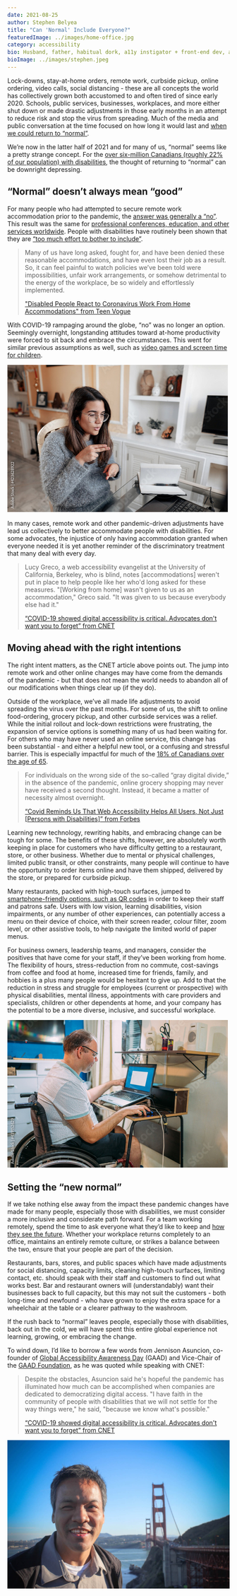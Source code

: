 ```yaml
---
date: 2021-08-25
author: Stephen Belyea
title: "Can 'Normal' Include Everyone?"
featuredImage: ../images/home-office.jpg
category: accessibility
bio: Husband, father, habitual dork, a11y instigator + front-end dev, attempted writer, aspiring runner, ex-pat Maritimer. He/him.
bioImage: ../images/stephen.jpeg
---
```


Lock-downs, stay-at-home orders, remote work, curbside pickup, online ordering, video calls, social distancing - these are all concepts the world has collectively grown both accustomed to and often tired of since early 2020. Schools, public services, businesses, workplaces, and more either shut down or made drastic adjustments in those early months in an attempt to reduce risk and stop the virus from spreading. Much of the media and public conversation at the time focused on how long it would last and [when we could return to “normal”](https://www.forbes.com/sites/jemimamcevoy/2020/12/06/life-will-start-getting-back-to-normal-in-april-or-may-operation-warp-speed-head-projects/?sh=21e9078f1a12).

We’re now in the latter half of 2021 and for many of us, “normal” seems like a pretty strange concept. For the [over six-million Canadians (roughly 22% of our population) with disabilities](https://www.canada.ca/en/employment-social-development/programs/accessible-canada.html), the thought of returning to “normal” can be downright depressing.

## “Normal” doesn’t always mean “good”

For many people who had attempted to secure remote work accommodation prior to the pandemic, the [answer was generally a “no”](https://www.teenvogue.com/story/disabled-people-react-to-coronavirus-work-from-home-accommodations). This result was the same for [professional conferences, education, and other services worldwide](https://www.cnet.com/health/the-covid-19-crisis-highlights-how-far-accessibility-still-has-to-go/). People with disabilities have routinely been shown that they are [“too much effort to bother to include”](https://www.teenvogue.com/story/disabled-people-react-to-coronavirus-work-from-home-accommodations#:~:text=that%20it's%20too%20much%20effort%20to%20bother%20to%20include%20us).

> Many of us have long asked, fought for, and have been denied these reasonable accommodations, and have even lost their job as a result. So, it can feel painful to watch policies we’ve been told were impossibilities, unfair work arrangements, or somehow detrimental to the energy of the workplace, be so widely and effortlessly implemented.
>
> ["Disabled People React to Coronavirus Work From Home Accommodations" from Teen Vogue](https://www.teenvogue.com/story/disabled-people-react-to-coronavirus-work-from-home-accommodations)

With COVID-19 rampaging around the globe, “no” was no longer an option. Seemingly overnight, longstanding attitudes toward at-home productivity were forced to sit back and embrace the circumstances. This went for similar previous assumptions as well, such as [video games and screen time for children](https://www.unicef.org/globalinsight/stories/rethinking-screen-time-time-covid-19).

<!--
  Available on Adobe stock here:
  https://stock.adobe.com/ca/images/young-deaf-woman-having-a-non-verbal-conversation-in-online-video-call/423628922?prev_url=detail
-->

![Young woman signing while on a video call at her laptop](../images/sign-language-laptop.jpg)

In many cases, remote work and other pandemic-driven adjustments have lead us collectively to better accommodate people with disabilities. For some advocates, the injustice of only having accommodation granted when everyone needed it is yet another reminder of the discriminatory treatment that many deal with every day.

> Lucy Greco, a web accessibility evangelist at the University of California, Berkeley, who is blind, notes [accommodations] weren't put in place to help people like her who'd long asked for these measures. "[Working from home] wasn't given to us as an accommodation," Greco said. "It was given to us because everybody else had it."
>
> [“COVID-19 showed digital accessibility is critical. Advocates don't want you to forget” from CNET](https://www.cnet.com/tech/mobile/covid-19-showed-digital-accessibility-is-critical-advocates-dont-want-you-to-forget/)

## Moving ahead with the right intentions

The right intent matters, as the CNET article above points out. The jump into remote work and other online changes may have come from the demands of the pandemic - but that does not mean the world needs to abandon all of our modifications when things clear up (if they do).

Outside of the workplace, we’ve all made life adjustments to avoid spreading the virus over the past months. For some of us, the shift to online food-ordering, grocery pickup, and other curbside services was a relief. While the initial rollout and lock-down restrictions were frustrating, the expansion of service options is something many of us had been waiting for. For others who may have never used an online service, this change has been substantial - and either a helpful new tool, or a confusing and stressful barrier. This is especially impactful for much of the [18% of Canadians over the age of 65](https://www150.statcan.gc.ca/n1/daily-quotidien/200929/dq200929b-eng.htm).

> For individuals on the wrong side of the so-called “gray digital divide,” in the absence of the pandemic, online grocery shopping may never have received a second thought. Instead, it became a matter of necessity almost overnight.
>
> [“Covid Reminds Us That Web Accessibility Helps All Users, Not Just [Persons with Disabilities]” from Forbes](https://www.forbes.com/sites/gusalexiou/2020/08/23/covid-reminds-us-that-web-accessibility-helps-all-users-not-just-the-disabled/?sh=8ac48106df14)

Learning new technology, rewriting habits, and embracing change can be tough for some. The benefits of these shifts, however, are absolutely worth keeping in place for customers who have difficulty getting to a restaurant, store, or other business. Whether due to mental or physical challenges, limited public transit, or other constraints, many people will continue to have the opportunity to order items online and have them shipped, delivered by the store, or prepared for curbside pickup.

Many restaurants, packed with high-touch surfaces, jumped to [smartphone-friendly options, such as QR codes](https://www.esquire.com/food-drink/restaurants/a36875447/qr-code-menus-restaurants-permanent/) in order to keep their staff and patrons safe. Users with low vision, learning disabilities, vision impairments, or any number of other experiences, can potentially access a menu on their device of choice, with their screen reader, colour filter, zoom level, or other assistive tools, to help navigate the limited world of paper menus.

For business owners, leadership teams, and managers, consider the positives that have come for your staff, if they’ve been working from home. The flexibility of hours, stress-reduction from no commute, cost-savings from coffee and food at home, increased time for friends, family, and hobbies is a plus many people would be hesitant to give up. Add to that the reduction in stress and struggle for employees (current or prospective) with physical disabilities, mental illness, appointments with care providers and specialists, children or other dependents at home, and your company has the potential to be a more diverse, inclusive, and successful workplace.

<!--
  Adobe stock image available here:
  https://stock.adobe.com/ca/images/latin-man-in-wheelchair-using-laptop-at-home/439152629?prev_url=detail
-->

![Man sitting in a wheelchair uses a mouse and laptop at a desk setup in a home office](../images/home-office.jpg)

## Setting the “new normal”

If we take nothing else away from the impact these pandemic changes have made for many people, especially those with disabilities, we must consider a more inclusive and considerate path forward. For a team working remotely, spend the time to ask everyone what they’d like to keep and [how they see the future](https://www.fastcompany.com/90593744/the-office-as-we-know-it-is-over-and-thats-a-good-thing). Whether your workplace returns completely to an office, maintains an entirely remote culture, or strikes a balance between the two, ensure that your people are part of the decision.

Restaurants, bars, stores, and public spaces which have made adjustments for social distancing, capacity limits, cleaning high-touch surfaces, limiting contact, etc. should speak with their staff and customers to find out what works best. Bar and restaurant owners will (understandably) want their businesses back to full capacity, but this may not suit the customers - both long-time and newfound - who have grown to enjoy the extra space for a wheelchair at the table or a clearer pathway to the washroom.

If the rush back to “normal” leaves people, especially those with disabilities, back out in the cold, we will have spent this entire global experience not learning, growing, or embracing the change.

To wind down, I’d like to borrow a few words from Jennison Asuncion, co-founder of [Global Accessibility Awareness Day](https://globalaccessibilityawarenessday.org/) (GAAD) and Vice-Chair of the [GAAD Foundation](https://gaad.foundation/), as he was quoted while speaking with CNET:

> Despite the obstacles, Asuncion said he's hopeful the pandemic has illuminated how much can be accomplished when companies are dedicated to democratizing digital access. "I have faith in the community of people with disabilities that we will not settle for the way things were," he said, "because we know what's possible."
>
> [“COVID-19 showed digital accessibility is critical. Advocates don't want you to forget” from CNET](https://www.cnet.com/tech/mobile/covid-19-showed-digital-accessibility-is-critical-advocates-dont-want-you-to-forget/)

![Jennison Asuncion smiling and posed in front of the golden gate bridge](../images/jennison.jpg "Jennison Asuncion as pictured in [this profile from Daily Dot](https://www.dailydot.com/debug/accessibility-disability-apps-linkedin/)")
